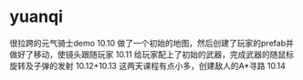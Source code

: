 # yuanqi
 很拉跨的元气骑士demo
10.10 做了一个初始的地图，然后创建了玩家的prefab并做好了移动，使镜头跟随玩家
10.11 给玩家配上了初始的武器，完成武器的随鼠标旋转及子弹的发射
10.12+10.13 这两天课程有点小多，创建敌人的A*寻路
10.14